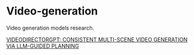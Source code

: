 # Video-generation
Video generation models research.


[VIDEODIRECTORGPT: CONSISTENT MULTI-SCENE VIDEO GENERATION VIA LLM-GUIDED PLANNING](https://arxiv.org/abs/2309.15091)
